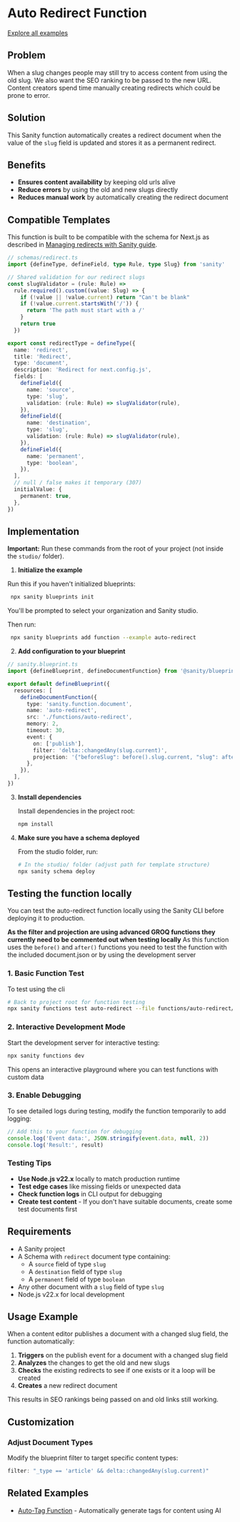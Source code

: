 # Auto Redirect Function

[Explore all examples](https://github.com/sanity-io/sanity/tree/main/examples)

## Problem

When a slug changes people may still try to access content from using the old slug. We also want the SEO ranking to be passed to the new URL. Content creators spend time manually creating redirects which could be prone to error.

## Solution

This Sanity function automatically creates a redirect document when the value of the `slug` field is updated and stores it as a permanent redirect.

## Benefits

- **Ensures content availability** by keeping old urls alive
- **Reduce errors** by using the old and new slugs directly
- **Reduces manual work** by automatically creating the redirect document

## Compatible Templates

This function is built to be compatible with the schema for Next.js as described in [Managing redirects with Sanity guide](https://www.sanity.io/guides/managing-redirects-with-sanity#d012060db974).

```ts
// schemas/redirect.ts
import {defineType, defineField, type Rule, type Slug} from 'sanity'

// Shared validation for our redirect slugs
const slugValidator = (rule: Rule) =>
  rule.required().custom((value: Slug) => {
    if (!value || !value.current) return "Can't be blank"
    if (!value.current.startsWith('/')) {
      return 'The path must start with a /'
    }
    return true
  })

export const redirectType = defineType({
  name: 'redirect',
  title: 'Redirect',
  type: 'document',
  description: 'Redirect for next.config.js',
  fields: [
    defineField({
      name: 'source',
      type: 'slug',
      validation: (rule: Rule) => slugValidator(rule),
    }),
    defineField({
      name: 'destination',
      type: 'slug',
      validation: (rule: Rule) => slugValidator(rule),
    }),
    defineField({
      name: 'permanent',
      type: 'boolean',
    }),
  ],
  // null / false makes it temporary (307)
  initialValue: {
    permanent: true,
  },
})
```

## Implementation

**Important:** Run these commands from the root of your project (not inside the `studio/` folder).

1. **Initialize the example**

Run this if you haven't initialized blueprints:

```bash
 npx sanity blueprints init
```

You'll be prompted to select your organization and Sanity studio.

Then run:

```bash
 npx sanity blueprints add function --example auto-redirect
```

2. **Add configuration to your blueprint**

```ts
// sanity.blueprint.ts
import {defineBlueprint, defineDocumentFunction} from '@sanity/blueprints'

export default defineBlueprint({
  resources: [
    defineDocumentFunction({
      type: 'sanity.function.document',
      name: 'auto-redirect',
      src: './functions/auto-redirect',
      memory: 2,
      timeout: 30,
      event: {
        on: ['publish'],
        filter: 'delta::changedAny(slug.current)',
        projection: '{"beforeSlug": before().slug.current, "slug": after().slug.current}',
      },
    }),
  ],
})
```

3. **Install dependencies**

   Install dependencies in the project root:

   ```bash
   npm install
   ```

4. **Make sure you have a schema deployed**

   From the studio folder, run:

   ```bash
   # In the studio/ folder (adjust path for template structure)
   npx sanity schema deploy
   ```

## Testing the function locally

You can test the auto-redirect function locally using the Sanity CLI before deploying it to production.

**As the filter and projection are using advanced GROQ functions they currently need to be commented out when testing locally**
As this function uses the `before()` and `after()` functions you need to test the function with the included document.json or by using the development server

### 1. Basic Function Test

To test using the cli

```bash
# Back to project root for function testing
npx sanity functions test auto-redirect --file functions/auto-redirect/document.json --with-user-token
```

### 2. Interactive Development Mode

Start the development server for interactive testing:

```bash
npx sanity functions dev
```

This opens an interactive playground where you can test functions with custom data

### 3. Enable Debugging

To see detailed logs during testing, modify the function temporarily to add logging:

```typescript
// Add this to your function for debugging
console.log('Event data:', JSON.stringify(event.data, null, 2))
console.log('Result:', result)
```

### Testing Tips

- **Use Node.js v22.x** locally to match production runtime
- **Test edge cases** like missing fields or unexpected data
- **Check function logs** in CLI output for debugging
- **Create test content** - If you don't have suitable documents, create some test documents first

## Requirements

- A Sanity project
- A Schema with `redirect` document type containing:
  - A `source` field of type `slug`
  - A `destination` field of type `slug`
  - A `permanent` field of type `boolean`
- Any other document with a `slug` field of type `slug`
- Node.js v22.x for local development

## Usage Example

When a content editor publishes a document with a changed slug field, the function automatically:

1. **Triggers** on the publish event for a document with a changed slug field
2. **Analyzes** the changes to get the old and new slugs
3. **Checks** the existing redirects to see if one exists or it a loop will be created
4. **Creates** a new redirect document

This results in SEO rankings being passed on and old links still working.

## Customization

### Adjust Document Types

Modify the blueprint filter to target specific content types:

```typescript
filter: "_type == 'article' && delta::changedAny(slug.current)"
```

## Related Examples

- [Auto-Tag Function](../auto-tag/README.md) - Automatically generate tags for content using AI
